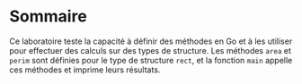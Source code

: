 # Sommaire

Ce laboratoire teste la capacité à définir des méthodes en Go et à les utiliser pour effectuer des calculs sur des types de structure. Les méthodes `area` et `perim` sont définies pour le type de structure `rect`, et la fonction `main` appelle ces méthodes et imprime leurs résultats.

